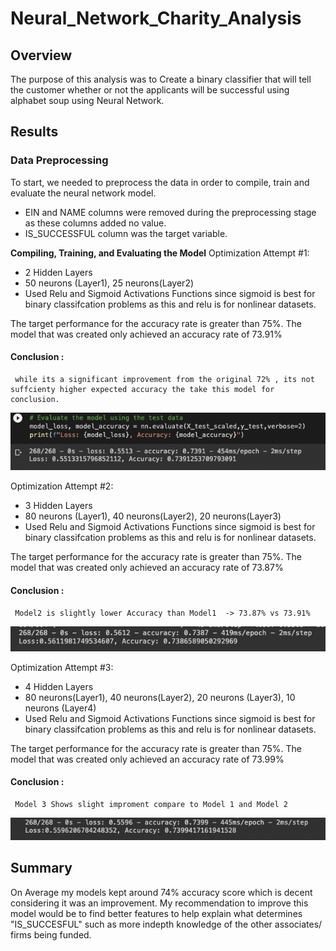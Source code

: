 # Neural_Network_Charity_Analysis

## Overview
The purpose of this analysis was to Create a binary classifier that will tell the customer whether or not the applicants will be successful using alphabet soup using Neural Network.

## Results

### Data Preprocessing

To start, we needed to preprocess the data in order to compile, train and evaluate the neural network model.

- EIN and NAME columns were removed during the preprocessing stage as these columns added no value.
- IS_SUCCESSFUL column was the target variable.

**Compiling, Training, and Evaluating the Model**
Optimization Attempt #1:
   - 2 Hidden Layers
   - 50 neurons (Layer1), 25 neurons(Layer2)
   - Used Relu and Sigmoid Activations Functions since sigmoid is best for binary classifcation problems as this and relu is for nonlinear datasets.
 
The target performance for the accuracy rate is greater than 75%. The model that was created only achieved an accuracy rate of 73.91%

#### Conclusion : 
     while its a significant improvement from the original 72% , its not suffcienty higher expected accuracy the take this model for conclusion.

![Optimization Model1 results Attempt 1](images/Attempt1.png)  
   
Optimization Attempt #2:
   - 3 Hidden Layers 
   - 80 neurons (Layer1), 40 neurons(Layer2), 20 neurons(Layer3)
   - Used Relu and Sigmoid Activations Functions since sigmoid is best for binary classifcation problems as this and relu is for nonlinear datasets.
   
The target performance for the accuracy rate is greater than 75%. The model that was created only achieved an accuracy rate of 73.87%

#### Conclusion : 
     Model2 is slightly lower Accuracy than Model1  -> 73.87% vs 73.91% 


![Optimization Model1 results Attempt 2](images/Attempt2.png)  
   
Optimization Attempt #3:
   - 4 Hidden Layers
   - 80 neurons(Layer1), 40 neurons(Layer2), 20 neurons (Layer3), 10 neurons (Layer4)
   - Used Relu and Sigmoid Activations Functions since sigmoid is best for binary classifcation problems as this and relu is for    nonlinear datasets.
   
The target performance for the accuracy rate is greater than 75%. The model that was created only achieved an accuracy rate of 73.99%

#### Conclusion : 
     Model 3 Shows slight improment compare to Model 1 and Model 2

![Optimization Model1 results Attempt 3](images/Attempt3.png)  
   

## Summary 
On Average my models kept around 74% accuracy score which is decent considering it was an improvement. My recommendation to improve this model would be to find better features to help explain what determines "IS_SUCCESFUL" such as more indepth knowledge of the other associates/ firms being funded.
